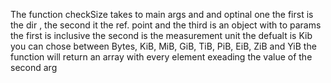 The function checkSize takes to main args and and optinal one 
the first is the dir , the second it the ref. point and the third is an object with to params the first is inclusive the second is the measurement unit the defualt is Kib
you can chose between Bytes, KiB, MiB, GiB, TiB, PiB, EiB, ZiB and YiB
the function will return an array with every element exeading the value of the second arg 